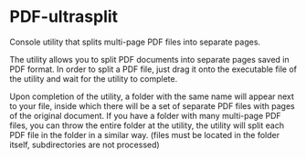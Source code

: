 # PDF-ultrasplit

Console utility that splits multi-page PDF files into separate pages.

The utility allows you to split PDF documents into separate pages saved in PDF format. In order to split a PDF file, just drag it onto the executable file of the utility and wait for the utility to complete.

Upon completion of the utility, a folder with the same name will appear next to your file, inside which there will be a set of separate PDF files with pages of the original document.
If you have a folder with many multi-page PDF files, you can throw the entire folder at the utility, the utility will split each PDF file in the folder in a similar way. (files must be located in the folder itself, subdirectories are not processed)

